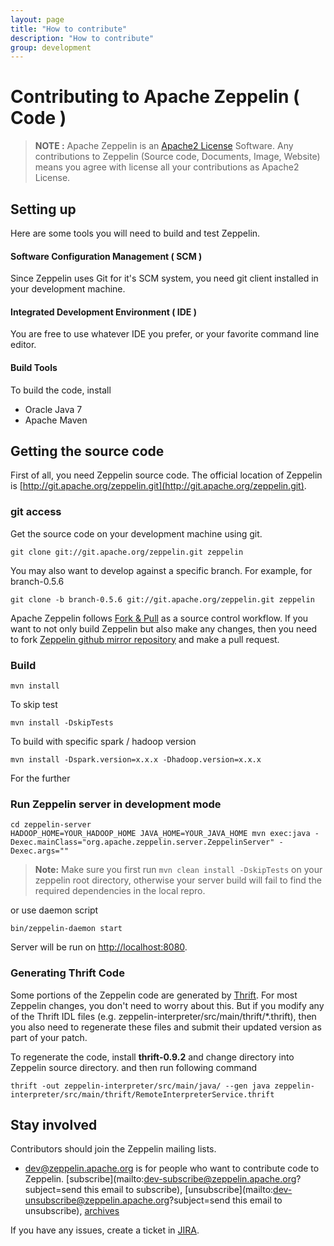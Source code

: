 ```yaml
---
layout: page
title: "How to contribute"
description: "How to contribute"
group: development
---
```


# Contributing to Apache Zeppelin ( Code )

<div id="toc"></div>

> **NOTE :** Apache Zeppelin is an [Apache2 License](http://www.apache.org/licenses/LICENSE-2.0.html) Software.
Any contributions to Zeppelin (Source code, Documents, Image, Website) means you agree with license all your contributions as Apache2 License.

## Setting up
Here are some tools you will need to build and test Zeppelin.

#### Software Configuration Management ( SCM )

Since Zeppelin uses Git for it's SCM system, you need git client installed in your development machine.

#### Integrated Development Environment ( IDE )

You are free to use whatever IDE you prefer, or your favorite command line editor.

#### Build Tools

To build the code, install

  * Oracle Java 7
  * Apache Maven

## Getting the source code
First of all, you need Zeppelin source code. The official location of Zeppelin is [http://git.apache.org/zeppelin.git](http://git.apache.org/zeppelin.git).

### git access

Get the source code on your development machine using git.

```
git clone git://git.apache.org/zeppelin.git zeppelin
```

You may also want to develop against a specific branch. For example, for branch-0.5.6

```
git clone -b branch-0.5.6 git://git.apache.org/zeppelin.git zeppelin
```

Apache Zeppelin follows [Fork & Pull](https://github.com/sevntu-checkstyle/sevntu.checkstyle/wiki/Development-workflow-with-Git:-Fork,-Branching,-Commits,-and-Pull-Request) as a source control workflow.
If you want to not only build Zeppelin but also make any changes, then you need to fork [Zeppelin github mirror repository](https://github.com/apache/zeppelin) and make a pull request.

### Build

```
mvn install
```

To skip test

```
mvn install -DskipTests
```

To build with specific spark / hadoop version

```
mvn install -Dspark.version=x.x.x -Dhadoop.version=x.x.x
```

For the further 

### Run Zeppelin server in development mode

```
cd zeppelin-server
HADOOP_HOME=YOUR_HADOOP_HOME JAVA_HOME=YOUR_JAVA_HOME mvn exec:java -Dexec.mainClass="org.apache.zeppelin.server.ZeppelinServer" -Dexec.args=""
```

> **Note:** Make sure you first run ```mvn clean install -DskipTests``` on your zeppelin root directory, otherwise your server build will fail to find the required dependencies in the local repro.

or use daemon script

```
bin/zeppelin-daemon start
```

Server will be run on [http://localhost:8080](http://localhost:8080).

### Generating Thrift Code

Some portions of the Zeppelin code are generated by [Thrift](http://thrift.apache.org). For most Zeppelin changes, you don't need to worry about this. But if you modify any of the Thrift IDL files (e.g. zeppelin-interpreter/src/main/thrift/*.thrift), then you also need to regenerate these files and submit their updated version as part of your patch.

To regenerate the code, install **thrift-0.9.2** and change directory into Zeppelin source directory. and then run following command


```
thrift -out zeppelin-interpreter/src/main/java/ --gen java zeppelin-interpreter/src/main/thrift/RemoteInterpreterService.thrift
```

## Stay involved
Contributors should join the Zeppelin mailing lists.

* [dev@zeppelin.apache.org](http://mail-archives.apache.org/mod_mbox/zeppelin-dev/) is for people who want to contribute code to Zeppelin. [subscribe](mailto:dev-subscribe@zeppelin.apache.org?subject=send this email to subscribe), [unsubscribe](mailto:dev-unsubscribe@zeppelin.apache.org?subject=send this email to unsubscribe), [archives](http://mail-archives.apache.org/mod_mbox/zeppelin-dev/)

If you have any issues, create a ticket in [JIRA](https://issues.apache.org/jira/browse/ZEPPELIN).
